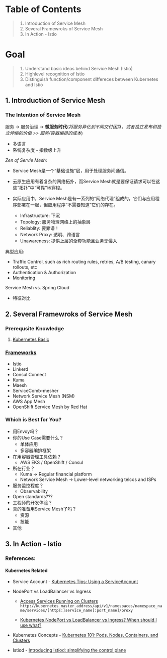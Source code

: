 # Table of Contents

> 1. Introduction of Service Mesh
> 1. Several Framewroks of Service Mesh
> 1. In Action - Istio

# Goal

> 1. Understand basic ideas behind Service Mesh (Istio)
> 1. Highlevel recognition of Istio
> 1. Distinguish function/component differeces between Kubernetes and Istio

## 1. Introduction of Service Mesh

### The Intention of Service Mesh
服务 -> 服务治理 -> **微服务时代**(*将服务异化到不同交付团队，或者独立发布和独立伸缩的价值 >> 服务/容器编排的成本*)
* 多语言
* 系统复杂度 - 指数级上升

*Zen of Servie Mesh*: 
- Service Mesh是一个“基础设施”层，用于处理服务间通信。
- 云原生应用有着复杂的网络拓扑，而Service Mesh就是要保证请求可以在这些“拓扑”中“可靠”地穿梭。
- 实际应用中，Service Mesh是有一系列的“网络代理”组成的，它们与应用程序部署在一起，但应用程序“不需要知道”它们的存在。

    * Infrastructure: 下沉
    * Topology: 服务物理网络上的抽象层
    * Reliablity: 要靠谱！
    * Network Proxy: 透明、跨语言
    * Unawareness: 提供上层的全套功能且业务无侵入

典型应用:
- Traffic Control, such as rich routing rules, retries, A/B testing, canary rollouts, etc
- Authentication & Authorization
- Monitoring

Service Mesh vs. Spring Cloud
- 特征对比


## 2. Several Framewroks of Service Mesh
### Prerequsite Knowledge

1. [Kubernetes Basic](https://github.com/codershangfeng/vote-kubernetes-resources/blob/main/docs/kubernetes-basic.md)

### [Frameworks](https://techbeacon.com/app-dev-testing/9-open-source-service-meshes-compared)
- Istio
- Linkerd
- Consul Connect
- Kuma
- Maesh
- ServiceComb-mesher
- Network Service Mesh (NSM)
- AWS App Mesh
- OpenShift Service Mesh by Red Hat

### Which is Best for You?
- 用Envoy吗？
- 你的Use Case需要什么？
    - 单体应用
    - 多容器编排框架
- 在用容器管理工具依赖？
    - AWS EKS / OpenShift / Consul
- 所在行业？
    - Kuma -> Regular financial platform
    - Network Service Mesh -> Lower-level networking telcos and ISPs
- 服务监控程度？
    - Observability
- Open standards???
- 工程师的开发体验？
- 真的准备用Service Mesh了吗？
    - 资源
    - 技能
- 其他

## 3. In Action - Istio 

### References:

#### Kubernetes Related

- Service Account - [Kubernetes Tips: Using a ServiceAccount](https://betterprogramming.pub/k8s-tips-using-a-serviceaccount-801c433d0023)

- NodePort vs LoadBalancer vs Ingress

    - [Access Services Running on Clusters
](https://kubernetes.io/docs/tasks/administer-cluster/access-cluster-services/)
        `http://kubernetes_master_address/api/v1/namespaces/namespace_name/services/[https:]service_name[:port_name]/proxy`

    - [Kubernetes NodePort vs LoadBalancer vs Ingress? When should I use what?](https://medium.com/google-cloud/kubernetes-nodeport-vs-loadbalancer-vs-ingress-when-should-i-use-what-922f010849e0)

- Kubernetes Concepts - [Kubernetes 101: Pods, Nodes, Containers, and Clusters](https://medium.com/google-cloud/kubernetes-101-pods-nodes-containers-and-clusters-c1509e409e16)

- Istiod - [Introducing istiod: simplifying the control plane](https://istio.io/latest/blog/2020/istiod/)